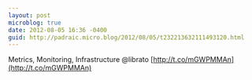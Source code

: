```yaml
---
layout: post
microblog: true
date: 2012-08-05 16:36 -0400
guid: http://padraic.micro.blog/2012/08/05/t232213632111493120.html
---
```

Metrics, Monitoring, Infrastructure @librato [http://t.co/mGWPMMAn](http://t.co/mGWPMMAn)
